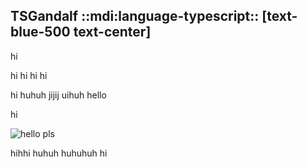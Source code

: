 ## TSGandalf ::mdi:language-typescript:: [text-blue-500 text-center]

<head>
<title>hello hi</title>
</head>

hi 

hi hi hi hi
  
hi huhuh
jijij
uihuh
hello 

hi

<mdi-github/>
<mdi-twitter/>


![hello pls](~images/crap/pls/load.jpg)

<Counter/>

hihhi huhuh
huhuhuh hi